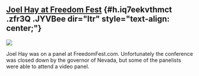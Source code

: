 
[Joel Hay at Freedom Fest](https://www.youtube.com/watch?v=2cO2ovHRk5M) {#h.iq7eekvthmct .zfr3Q .JYVBee dir="ltr" style="text-align: center;"}
-----------------------------------------------------------------------

[![](https://lh4.googleusercontent.com/n46qRpf2O3axiHlzwNmCbdOR01LctNZubzfjOUasm33s0rW_qV0PXjpkdGAsdZtEMbxScHAU-ytimghIOOZXuRYqq0CYjc_OtVozd7P3f14wiHVmxOM=w1280)](https://www.google.com/url?q=https%3A%2F%2Fredcap.med.usc.edu%2Fsurveys%2F%3Fs%3DJ7KEL4YTKT&sa=D&sntz=1&usg=AFQjCNGgmJPVlIxKzdq9Pd16K5HC0kstRQ)

Joel Hay was on a panel at FreedomFest.com. Unfortunately the conference
was closed down by the governor of Nevada, but some of the panelists
were able to attend a video panel.
